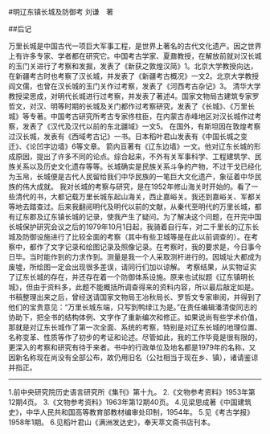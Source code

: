#明辽东镇长城及防御考
刘谦　著

##后记

万里长城是中国古代一项巨大军事工程，是世界上著名的古代文化遗产。因之世界上有许多专家、学者都在研究它。中国考古学家、夏鼐教授，在解放前就对汉长城的玉门关进行了考察和发掘，发表了《新获之敦煌汉简》1。北京大学教授向达，在新疆考古时也考察了汉长城，并发表了《新疆考古概况》一文2。北京大学教授阎文儒，也曾在汉长城的玉门关作过考察，发表了《河西考古杂记》3。
清华大学教授梁思成，对明代长城进行过考察，并发表了著述4。国家文物局古建筑专家罗哲文，对汉、明等时期的长城及关门都作过考察研究，发表了《长城》、《万里长城》等专著。中国考古研究所考古专家佟柱臣，在内蒙古赤峰地区对汉长城作过考察，发表了《汉代及汉代以前的东北疆域》一文5。
在国外，有斯坦因在敦煌考察过汉长城，发表有《西域考古记》一书。日本稻叶君山发表有《中国长城之变迁》、《论凹字边墙》6等文章。
箭内亘著有《辽东边墙》一文。他对辽东长城的形成原因，提出了许多不同的论点。综合起来，不外有关军事科学、工程建筑学、民族关系以及历史文化遗存等等。长城确实是民族关系斗争的产物，不过干戈已经化为玉帛，长城便是古代人民留给我们中华民族的一笔巨大文化遗产，象征着中华民族的伟大成就。
我对长城的考察与研究，是在1952年修山海关时开始的。看了一些清代的书，大都记载万里长城东起山海关，西止嘉峪关。我还到嘉峪关、军都关等地去踏查过。后来我翻阅明代及明代以前的文献，从秦代至明代的万里长城，都有辽东郡及辽东镇长城的记录，使我产生了疑问。为了解决这个问题，在开完中国长城保护研究会议之后的1979年10月1日起，我骑着自行车，对二千里长的辽东长城及防御设施进行了比较全面的考察（其中有些卫城等是在此以前调查的）。在考察中，都作了文字记录和绘图记录及照像记录。在考察时，我的要求是，今日事今日毕。当时能作到的力求作到。测量是我一个人采取测杆进行的。因城址大都成为废墟，所绘图一定会出现很多差误，请同行们加以谅解。
考察结果，从实物证实了辽东长城的存在，并还存在着一个防御体系设施。原来也试拟题《辽东镇明长城》，但由于资料多，此题不能概括所调查得来的资料内容，所以最后敲定如是。书稿整理出来之后，曾经送请国家文物局王冶秋局长、罗哲文专家审阅，并得到了他们的宝贵意见：“万里长城东端，只写到鸭绿江为是。”在责任编辑潘清俊同志的协助下，把全书的结构体例、文字作了重新编次和修正。如果说尚有些学术价值，那就是对辽东长城作了第一次全面、系统的考察，特别是对辽东长城的地理位置、名称变革、性质等作了初步的考证和论述。尽管如此，我的工作毕竟是很有限的，更深入的考察和研究有待于来者。书中的行政单位及地名都是1979年的名称，又因新名称现在尚没有全部公布，故仍用旧名（公社相当于现在乡、镇），诸请鉴谅并指正。
________________________________
1.前中央研究院历史语言研究所《集刊》第十九。
2.《文物参考资料》1953年第12期4页。
3.《文物参考资料》1963年第12期40页。
4.见梁思成著《中国建筑史》，中华人民共和国高等教育部教材编审处印制，1954年。
5.见《考古学报》1958年1期。
6.见稻叶君山《满洲发达史》，奉天萃文斋书店刊本。
